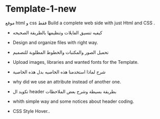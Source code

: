 # Template-1-new

موقع html و css فقط
Build a complete web side with just Html and CSS .

- كيفيه تنسيق الفايلات وتنظيمها بالطريقة الصحيحه
- Design and organize files with right way.

- تحميل الصور والمكتبات والخطوط المطلوبة للتصميم
- Upload images, libraries and wanted fonts for the Template.

- شرح لماذا استخدمنا هذه الخاصيه بدل هذه الخاصية
- why did we use an attribute instead of another one.

- تكويد ال header بطريقة بسيطة وشرح بعض الملاحظات
- whith simple way and some notices about header coding.

- CSS Style
  Hover..
